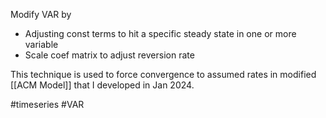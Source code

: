 Modify VAR by
- Adjusting const terms to hit a specific steady state in one or more variable
- Scale coef matrix to adjust reversion rate

This technique is used to force convergence to assumed rates in modified [[ACM Model]] that I developed in Jan 2024.

#timeseries #VAR